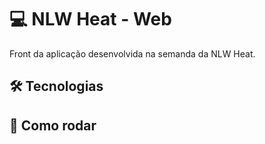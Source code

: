 # 💻 NLW Heat - Web

Front da aplicação desenvolvida na semanda da NLW Heat.

## 🛠 Tecnologias



## 🚗 Como rodar



